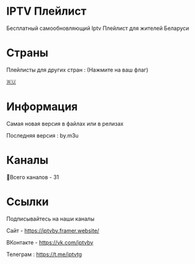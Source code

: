 # IPTV Плейлист
Бесплатный самообновляющий Iptv Плейлист для жителей Беларуси

# Страны
Плейлисты для других стран :
(Нажмите на ваш флаг)

[🇷🇺](https://github.com/iptvru/iptv)


# Информация
Самая новая версия в файлах или в релизах

Последняя версия : by.m3u


# Каналы
📑Всего каналов - 31


# Ссылки
Подписывайтесь на наши каналы

Сайт - https://iptvby.framer.website/

ВКонтакте - https://vk.com/iptvby

Телеграм : https://t.me/iptvtg

